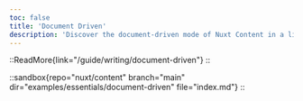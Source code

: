 ```yaml
---
toc: false
title: 'Document Driven'
description: 'Discover the document-driven mode of Nuxt Content in a live example.'
---
```


::ReadMore{link="/guide/writing/document-driven"}
::

::sandbox{repo="nuxt/content" branch="main" dir="examples/essentials/document-driven" file="index.md"}
::
